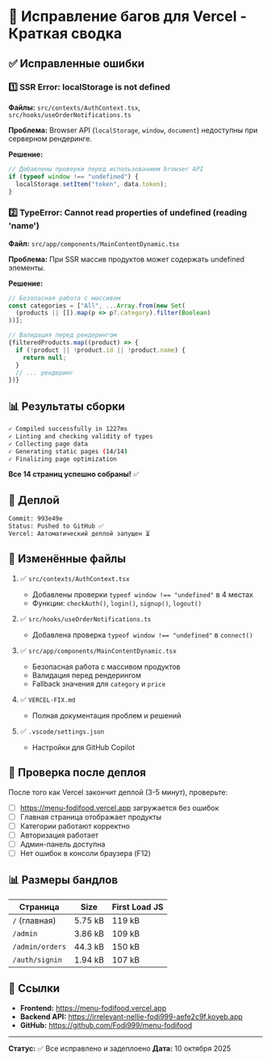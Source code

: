 # 🐛 Исправление багов для Vercel - Краткая сводка

## ✅ Исправленные ошибки

### 1️⃣ **SSR Error: localStorage is not defined**
**Файлы:** `src/contexts/AuthContext.tsx`, `src/hooks/useOrderNotifications.ts`

**Проблема:** Browser API (`localStorage`, `window`, `document`) недоступны при серверном рендеринге.

**Решение:**
```typescript
// Добавлены проверки перед использованием browser API
if (typeof window !== "undefined") {
  localStorage.setItem("token", data.token);
}
```

### 2️⃣ **TypeError: Cannot read properties of undefined (reading 'name')**
**Файл:** `src/app/components/MainContentDynamic.tsx`

**Проблема:** При SSR массив продуктов может содержать undefined элементы.

**Решение:**
```typescript
// Безопасная работа с массивом
const categories = ["All", ...Array.from(new Set(
  (products || []).map(p => p?.category).filter(Boolean)
))];

// Валидация перед рендерингом
{filteredProducts.map((product) => {
  if (!product || !product.id || !product.name) {
    return null;
  }
  // ... рендеринг
})}
```

## 📊 Результаты сборки

```bash
✓ Compiled successfully in 1227ms
✓ Linting and checking validity of types    
✓ Collecting page data    
✓ Generating static pages (14/14)
✓ Finalizing page optimization
```

**Все 14 страниц успешно собраны!** ✅

## 🚀 Деплой

```bash
Commit: 993e49e
Status: Pushed to GitHub ✅
Vercel: Автоматический деплой запущен ⏳
```

## 📝 Изменённые файлы

1. ✅ `src/contexts/AuthContext.tsx`
   - Добавлены проверки `typeof window !== "undefined"` в 4 местах
   - Функции: `checkAuth()`, `login()`, `signup()`, `logout()`

2. ✅ `src/hooks/useOrderNotifications.ts`
   - Добавлена проверка `typeof window !== "undefined"` в `connect()`

3. ✅ `src/app/components/MainContentDynamic.tsx`
   - Безопасная работа с массивом продуктов
   - Валидация перед рендерингом
   - Fallback значения для `category` и `price`

4. ✅ `VERCEL-FIX.md`
   - Полная документация проблем и решений

5. ✅ `.vscode/settings.json`
   - Настройки для GitHub Copilot

## 🎯 Проверка после деплоя

После того как Vercel закончит деплой (3-5 минут), проверьте:

- [ ] https://menu-fodifood.vercel.app загружается без ошибок
- [ ] Главная страница отображает продукты
- [ ] Категории работают корректно
- [ ] Авторизация работает
- [ ] Админ-панель доступна
- [ ] Нет ошибок в консоли браузера (F12)

## 📊 Размеры бандлов

| Страница | Size | First Load JS |
|----------|------|---------------|
| `/` (главная) | 5.75 kB | 119 kB |
| `/admin` | 3.86 kB | 109 kB |
| `/admin/orders` | 44.3 kB | 150 kB |
| `/auth/signin` | 1.94 kB | 107 kB |

## 🔗 Ссылки

- **Frontend:** https://menu-fodifood.vercel.app
- **Backend API:** https://irrelevant-nellie-fodi999-aefe2c9f.koyeb.app
- **GitHub:** https://github.com/Fodi999/menu-fodifood

---

**Статус:** ✅ Все исправлено и задеплоено
**Дата:** 10 октября 2025
